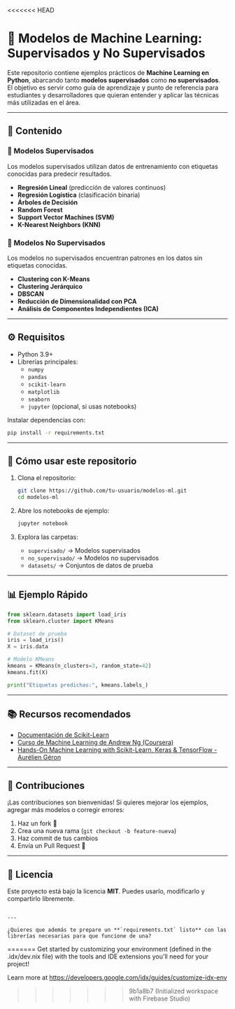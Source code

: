 <<<<<<< HEAD



# 🧠 Modelos de Machine Learning: Supervisados y No Supervisados

Este repositorio contiene ejemplos prácticos de **Machine Learning en Python**, abarcando tanto **modelos supervisados** como **no supervisados**.  
El objetivo es servir como guía de aprendizaje y punto de referencia para estudiantes y desarrolladores que quieran entender y aplicar las técnicas más utilizadas en el área.

---

## 📌 Contenido

### 🔹 Modelos Supervisados
Los modelos supervisados utilizan datos de entrenamiento con etiquetas conocidas para predecir resultados.

- **Regresión Lineal** (predicción de valores continuos)
- **Regresión Logística** (clasificación binaria)
- **Árboles de Decisión**
- **Random Forest**
- **Support Vector Machines (SVM)**
- **K-Nearest Neighbors (KNN)**

### 🔹 Modelos No Supervisados
Los modelos no supervisados encuentran patrones en los datos sin etiquetas conocidas.

- **Clustering con K-Means**
- **Clustering Jerárquico**
- **DBSCAN**
- **Reducción de Dimensionalidad con PCA**
- **Análisis de Componentes Independientes (ICA)**

---

## ⚙️ Requisitos

- Python 3.9+
- Librerías principales:
  - `numpy`
  - `pandas`
  - `scikit-learn`
  - `matplotlib`
  - `seaborn`
  - `jupyter` (opcional, si usas notebooks)

Instalar dependencias con:

```bash
pip install -r requirements.txt
````

---

## 🚀 Cómo usar este repositorio

1. Clona el repositorio:

   ```bash
   git clone https://github.com/tu-usuario/modelos-ml.git
   cd modelos-ml
   ```

2. Abre los notebooks de ejemplo:

   ```bash
   jupyter notebook
   ```

3. Explora las carpetas:

   * `supervisado/` → Modelos supervisados
   * `no_supervisado/` → Modelos no supervisados
   * `datasets/` → Conjuntos de datos de prueba

---

## 📊 Ejemplo Rápido

```python
from sklearn.datasets import load_iris
from sklearn.cluster import KMeans

# Dataset de prueba
iris = load_iris()
X = iris.data

# Modelo KMeans
kmeans = KMeans(n_clusters=3, random_state=42)
kmeans.fit(X)

print("Etiquetas predichas:", kmeans.labels_)
```

---

## 📚 Recursos recomendados

* [Documentación de Scikit-Learn](https://scikit-learn.org/stable/)
* [Curso de Machine Learning de Andrew Ng (Coursera)](https://www.coursera.org/learn/machine-learning)
* [Hands-On Machine Learning with Scikit-Learn, Keras & TensorFlow - Aurélien Géron](https://www.oreilly.com/library/view/hands-on-machine-learning/9781492032632/)

---

## 🤝 Contribuciones

¡Las contribuciones son bienvenidas!
Si quieres mejorar los ejemplos, agregar más modelos o corregir errores:

1. Haz un fork 🍴
2. Crea una nueva rama (`git checkout -b feature-nueva`)
3. Haz commit de tus cambios
4. Envía un Pull Request 🚀

---

## 📜 Licencia

Este proyecto está bajo la licencia **MIT**.
Puedes usarlo, modificarlo y compartirlo libremente.

```

---

¿Quieres que además te prepare un **`requirements.txt` listo** con las librerías necesarias para que funcione de una?
```
=======
Get started by customizing your environment (defined in the .idx/dev.nix file) with the tools and IDE extensions you'll need for your project!

Learn more at https://developers.google.com/idx/guides/customize-idx-env
>>>>>>> 9b1a8b7 (Initialized workspace with Firebase Studio)
